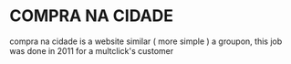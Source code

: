 # COMPRA NA CIDADE

compra na cidade is a website similar ( more simple ) a groupon, this job was done in 2011 for a multclick's customer
